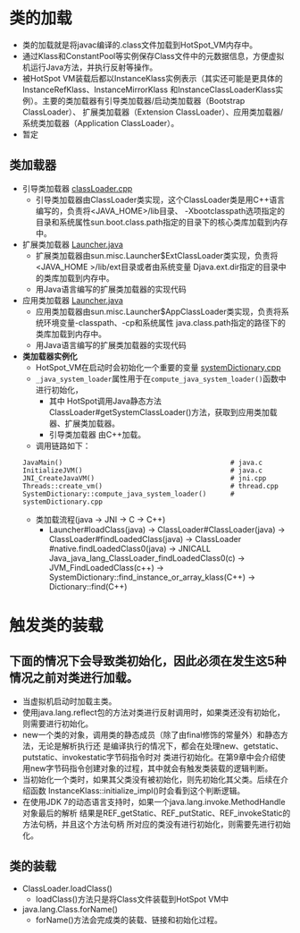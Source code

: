 # 类的加载
 - 类的加载就是将javac编译的.class文件加载到HotSpot_VM内存中。
 - 通过Klass和ConstantPool等实例保存Class文件中的元数据信息，方便虚拟机运行Java方法，并执行反射等操作。
 - 被HotSpot VM装载后都以InstanceKlass实例表示（其实还可能是更具体的InstanceRefKlass、InstanceMirrorKlass
   和InstanceClassLoaderKlass实例）。主要的类加载器有引导类加载器/启动类加载器（Bootstrap ClassLoader）、
   扩展类加载器（Extension ClassLoader）、应用类加载器/系统类加载器（Application ClassLoader）。
 - 暂定

## 类加载器  
 - 引导类加载器 [classLoader.cpp](../../../openjdk-8u40/hotspot/src/share/vm/classfile/classLoader.cpp)
   - 引导类加载器由ClassLoader类实现，这个ClassLoader类是用C++语言编写的，负责将<JAVA_HOME>/lib目录、
     -Xbootclasspath选项指定的目录和系统属性sun.boot.class.path指定的目录下的核心类库加载到内存中。
 - 扩展类加载器 [Launcher.java](../../../openjdk-8u40/jdk/src/share/classes/sun/misc/Launcher.java)
   - 扩展类加载器由sun.misc.Launcher$ExtClassLoader类实现，负责将<JAVA_HOME >/lib/ext目录或者由系统变量
     Djava.ext.dir指定的目录中的类库加载到内存中。
   - 用Java语言编写的扩展类加载器的实现代码
 - 应用类加载器 [Launcher.java](../../../openjdk-8u40/jdk/src/share/classes/sun/misc/Launcher.java)
   - 应用类加载器由sun.misc.Launcher$AppClassLoader类实现，负责将系统环境变量-classpath、-cp和系统属性
     java.class.path指定的路径下的类库加载到内存中。
   - 用Java语言编写的扩展类加载器的实现代码
 - **类加载器实例化**
   - HotSpot_VM在启动时会初始化一个重要的变量 [systemDictionary.cpp](../../../openjdk-8u40/hotspot/src/share/vm/classfile/systemDictionary.cpp)
   - ```_java_system_loader```属性用于在```compute_java_system_loader()```函数中进行初始化，
     - 其中 HotSpot调用Java静态方法ClassLoader#getSystemClassLoader()方法，获取到应用类加载器、扩展类加载器。
     - 引导类加载器 由C++加载。
   - 调用链路如下：
    ```angular2html
    JavaMain()                                          # java.c
    InitializeJVM()                                     # java.c
    JNI_CreateJavaVM()                                  # jni.cpp
    Threads::create_vm()                                # thread.cpp
    SystemDictionary::compute_java_system_loader()      # systemDictionary.cpp
    ```
   - 类加载流程(java -> JNI -> C -> C++)
     - Launcher#loadClass(java) -> ClassLoader#ClassLoader(java) -> ClassLoader#findLoadedClass(java) 
       -> ClassLoader #native.findLoadedClass0(java) -> JNICALL Java_java_lang_ClassLoader_findLoadedClass0(c) 
       -> JVM_FindLoadedClass(c++) -> SystemDictionary::find_instance_or_array_klass(C++) -> Dictionary::find(C++)
# 触发类的装载

## 下面的情况下会导致类初始化，因此必须在发生这5种情况之前对类进行加载。
 - 当虚拟机启动时加载主类。
 - 使用java.lang.reflect包的方法对类进行反射调用时，如果类还没有初始化，则需要进行初始化。
 - new一个类的对象，调用类的静态成员（除了由final修饰的常量外）和静态方法，无论是解析执行还
   是编译执行的情况下，都会在处理new、getstatic、putstatic、invokestatic字节码指令时对
   类进行初始化。在第9章中会介绍使用new字节码指令创建对象的过程，其中就会有触发类装载的逻辑判断。
 - 当初始化一个类时，如果其父类没有被初始化，则先初始化其父类。后续在介绍函数
   InstanceKlass::initialize_impl()时会看到这个判断逻辑。
 - 在使用JDK 7的动态语言支持时，如果一个java.lang.invoke.MethodHandle对象最后的解析
   结果是REF_getStatic、REF_putStatic、REF_invokeStatic的方法句柄，并且这个方法句柄
   所对应的类没有进行初始化，则需要先进行初始化。
## 类的装载
 - ClassLoader.loadClass()
   - loadClass()方法只是将Class文件装载到HotSpot VM中
 - java.lang.Class.forName()
   - forName()方法会完成类的装载、链接和初始化过程。
 